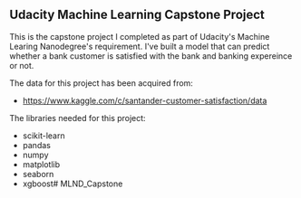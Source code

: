 Udacity Machine Learning Capstone Project
---

This is the capstone project I completed as part of Udacity's Machine Learing Nanodegree's requirement.
I've built a model that can predict whether a bank customer is satisfied with the bank and banking expereince or not.

The data for this project has been acquired from:
- https://www.kaggle.com/c/santander-customer-satisfaction/data

The libraries needed for this project:
- scikit-learn
- pandas
- numpy
- matplotlib
- seaborn
- xgboost# MLND_Capstone
